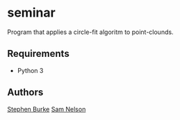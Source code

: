 # seminar

Program that applies a circle-fit algoritm to point-clounds.

## Requirements

* Python 3

## Authors

[Stephen Burke](https://github.com/StephenBurke)
[Sam Nelson](https://github.com/SamNel2000)
